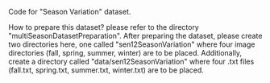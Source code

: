 Code for "Season Variation" dataset. 

How to prepare this dataset? please refer to the directory "multiSeasonDatasetPreparation". After preparing the dataset, please create two directories here, one called "sen12SeasonVariation" where four image directories (fall, spring, summer, winter) are to be placed. Additionally, create a directory called "data/sen12SeasonVariation" where four .txt files (fall.txt, spring.txt, summer.txt, winter.txt) are to be placed.
